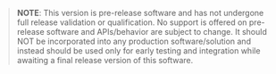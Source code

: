 
> **NOTE**: This version is pre-release software and has not undergone full release validation or qualification. No support is offered on pre-release software and APIs/behavior are subject to change.  It should NOT be incorporated into any production software/solution and instead should be used only for early testing and integration while awaiting a final release version of this software.

